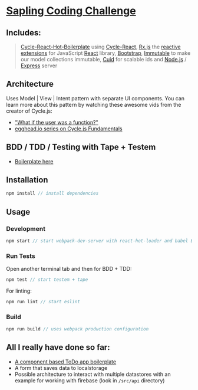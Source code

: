 # [Sapling Coding Challenge](docs/CHALLENGE.md)

## Includes:
> [Cycle-React-Hot-Boilerplate](https://github.com/cycle-react-examples/react-hot-boilerplate) using [Cycle-React](https://github.com/pH200/cycle-react),
> [Rx.js](https://github.com/Reactive-Extensions/RxJS) the [reactive extensions](http://reactivex.io) for JavaScript 
> [React](https://baconjs.github.io/) library, [Bootstrap](http://getbootstrap.com/),
> [Immutable](https://facebook.github.io/immutable-js/) to make our model collections immutable,
> [Cuid](https://github.com/ericelliott/cuid) for scalable ids and
> [Node.js](https://nodejs.org/) / [Express](http://expressjs.com/) server

## Architecture

Uses Model | View | Intent pattern with separate UI components.
You can learn more about this pattern by watching these awesome vids from the creator of Cycle.js:

- ["What if the user was a function?"](https://youtu.be/1zj7M1LnJV4)
- [egghead.io series on Cycle.js Fundamentals](https://egghead.io/series/cycle-js-fundamentals)

## BDD / TDD / Testing with Tape + Testem
- [Boilerplate here](https://github.com/Cmdv/React-Testing-Webpack-Tape)

## Installation

```javascript
npm install // install dependencies
```

## Usage

### Development

```javascript
npm start // start webpack-dev-server with react-hot-loader and babel ES6 / jsx compiler
```

### Run Tests
Open another terminal tab and then for BDD + TDD:

```javascript 
npm test // start testem + tape
```

For linting:

```javascript 
npm run lint // start eslint
```

### Build

```javascript 
npm run build // uses webpack production configuration
```

## All I really have done so far:

- [A component based ToDo app boilerplate](https://github.com/jewelsjacobs/sapling-challenge/tree/boilerplate)
- A form that saves data to localstorage
- Possible architecture to interact with multiple datastores with an example for working with firebase (look in `/src/api` directory)
